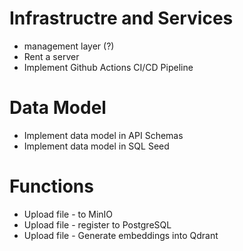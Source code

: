 # Infrastructre and Services
- management layer (?)
- Rent a server 
- Implement Github Actions CI/CD Pipeline

# Data Model
- Implement data model in API Schemas
- Implement data model in SQL Seed

# Functions
- Upload file - to MinIO
- Upload file - register to PostgreSQL
- Upload file - Generate embeddings into Qdrant